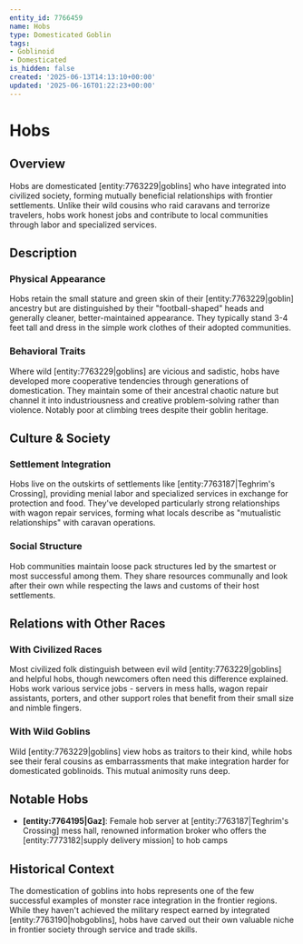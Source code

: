 ```yaml
---
entity_id: 7766459
name: Hobs
type: Domesticated Goblin
tags:
- Goblinoid
- Domesticated
is_hidden: false
created: '2025-06-13T14:13:10+00:00'
updated: '2025-06-16T01:22:23+00:00'
---
```


# Hobs

## Overview

Hobs are domesticated [entity:7763229|goblins] who have integrated into civilized society, forming mutually beneficial relationships with frontier settlements. Unlike their wild cousins who raid caravans and terrorize travelers, hobs work honest jobs and contribute to local communities through labor and specialized services.

## Description

### Physical Appearance

Hobs retain the small stature and green skin of their [entity:7763229|goblin] ancestry but are distinguished by their "football-shaped" heads and generally cleaner, better-maintained appearance. They typically stand 3-4 feet tall and dress in the simple work clothes of their adopted communities.

### Behavioral Traits

Where wild [entity:7763229|goblins] are vicious and sadistic, hobs have developed more cooperative tendencies through generations of domestication. They maintain some of their ancestral chaotic nature but channel it into industriousness and creative problem-solving rather than violence. Notably poor at climbing trees despite their goblin heritage.

## Culture & Society

### Settlement Integration

Hobs live on the outskirts of settlements like [entity:7763187|Teghrim's Crossing], providing menial labor and specialized services in exchange for protection and food. They've developed particularly strong relationships with wagon repair services, forming what locals describe as "mutualistic relationships" with caravan operations.

### Social Structure

Hob communities maintain loose pack structures led by the smartest or most successful among them. They share resources communally and look after their own while respecting the laws and customs of their host settlements.

## Relations with Other Races

### With Civilized Races

Most civilized folk distinguish between evil wild [entity:7763229|goblins] and helpful hobs, though newcomers often need this difference explained. Hobs work various service jobs - servers in mess halls, wagon repair assistants, porters, and other support roles that benefit from their small size and nimble fingers.

### With Wild Goblins

Wild [entity:7763229|goblins] view hobs as traitors to their kind, while hobs see their feral cousins as embarrassments that make integration harder for domesticated goblinoids. This mutual animosity runs deep.

## Notable Hobs

- **[entity:7764195|Gaz]**: Female hob server at [entity:7763187|Teghrim's Crossing] mess hall, renowned information broker who offers the [entity:7773182|supply delivery mission] to hob camps

## Historical Context

The domestication of goblins into hobs represents one of the few successful examples of monster race integration in the frontier regions. While they haven't achieved the military respect earned by integrated [entity:7763190|hobgoblins], hobs have carved out their own valuable niche in frontier society through service and trade skills.